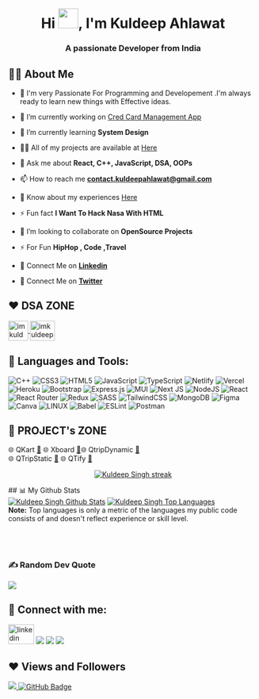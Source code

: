 <h1 align="center">Hi <img src="https://raw.githubusercontent.com/MartinHeinz/MartinHeinz/master/wave.gif" height="40" width="40">, I'm Kuldeep Ahlawat</h1>
<h3 align="center">A passionate Developer from India</h3>



## 🙋‍♂️ About Me

- 🥋 I'm very Passionate For Programming and Developement .I'm always ready to learn new things with Effective ideas.
- 🔭 I’m currently working on [Cred Card Management App](https://cred-card-management-system.vercel.app/)

- 🌱 I’m currently learning **System Design**

- 👨‍💻 All of my projects are available at [Here](https://www.crio.do/learn/portfolio/imkuldeepahlawat/?edit=true)
- 💬 Ask me about **React, C++, JavaScript, DSA, OOPs**

- 📫 How to reach me **contact.kuldeepahlawat@gmail.com**

- 📄 Know about my experiences [Here](https://drive.google.com/file/d/1OpvL7DgYPzTcvtwUVu9-9owsOH8tPxT7/view?usp=drive_link)

- ⚡ Fun fact **I Want To Hack Nasa With HTML**
- 👯 I’m looking to collaborate on **OpenSource Projects**
- ⚡ For Fun **HipHop , Code ,Travel**
- 🔗 Connect Me on [**Linkedin**](https://www.linkedin.com/in/imkuldeepahlawat/)
- 🔗 Connect Me on [**Twitter**](https://twitter.com/ikuldeepahlawat)

## ❤️ DSA ZONE

<p align="left"> 
<a href="https://www.leetcode.com/imkuldeepahlawat" target="blank">
<img align="center" src="https://raw.githubusercontent.com/rahuldkjain/github-profile-readme-generator/master/src/images/icons/Social/leet-code.svg" alt="imkuldeepahlawat" height="40" width="40" />
</a>
<a href="https://auth.geeksforgeeks.org/user/imkuldeepahlawat" target="blank"><img align="center" src="https://raw.githubusercontent.com/rahuldkjain/github-profile-readme-generator/master/src/images/icons/Social/geeks-for-geeks.svg" alt="imkuldeepahlawat" height="40" width="50" /></a>

</p>


## 🚀 Languages and Tools:


![C++](https://img.shields.io/badge/c++-%2300599C.svg?style=for-the-badge&logo=c%2B%2B&logoColor=white) ![CSS3](https://img.shields.io/badge/css3-%231572B6.svg?style=for-the-badge&logo=css3&logoColor=white) ![HTML5](https://img.shields.io/badge/html5-%23E34F26.svg?style=for-the-badge&logo=html5&logoColor=white) ![JavaScript](https://img.shields.io/badge/javascript-%23323330.svg?style=for-the-badge&logo=javascript&logoColor=%23F7DF1E) ![TypeScript](https://img.shields.io/badge/typescript-%23007ACC.svg?style=for-the-badge&logo=typescript&logoColor=white) ![Netlify](https://img.shields.io/badge/netlify-%23000000.svg?style=for-the-badge&logo=netlify&logoColor=#00C7B7) ![Vercel](https://img.shields.io/badge/vercel-%23000000.svg?style=for-the-badge&logo=vercel&logoColor=white) ![Heroku](https://img.shields.io/badge/heroku-%23430098.svg?style=for-the-badge&logo=heroku&logoColor=white) ![Bootstrap](https://img.shields.io/badge/bootstrap-%23563D7C.svg?style=for-the-badge&logo=bootstrap&logoColor=white) ![Express.js](https://img.shields.io/badge/express.js-%23404d59.svg?style=for-the-badge&logo=express&logoColor=%2361DAFB) ![MUI](https://img.shields.io/badge/MUI-%230081CB.svg?style=for-the-badge&logo=material-ui&logoColor=white) ![Next JS](https://img.shields.io/badge/Next-black?style=for-the-badge&logo=next.js&logoColor=white) ![NodeJS](https://img.shields.io/badge/node.js-6DA55F?style=for-the-badge&logo=node.js&logoColor=white) ![React](https://img.shields.io/badge/react-%2320232a.svg?style=for-the-badge&logo=react&logoColor=%2361DAFB) ![React Router](https://img.shields.io/badge/React_Router-CA4245?style=for-the-badge&logo=react-router&logoColor=white) ![Redux](https://img.shields.io/badge/redux-%23593d88.svg?style=for-the-badge&logo=redux&logoColor=white) ![SASS](https://img.shields.io/badge/SASS-hotpink.svg?style=for-the-badge&logo=SASS&logoColor=white) ![TailwindCSS](https://img.shields.io/badge/tailwindcss-%2338B2AC.svg?style=for-the-badge&logo=tailwind-css&logoColor=white) ![MongoDB](https://img.shields.io/badge/MongoDB-%234ea94b.svg?style=for-the-badge&logo=mongodb&logoColor=white) 	![Figma](https://img.shields.io/badge/figma-%23F24E1E.svg?style=for-the-badge&logo=figma&logoColor=white) ![Canva](https://img.shields.io/badge/Canva-%2300C4CC.svg?style=for-the-badge&logo=Canva&logoColor=white) ![LINUX](https://img.shields.io/badge/Linux-FCC624?style=for-the-badge&logo=linux&logoColor=black) ![Babel](https://img.shields.io/badge/Babel-F9DC3e?style=for-the-badge&logo=babel&logoColor=black) ![ESLint](https://img.shields.io/badge/ESLint-4B3263?style=for-the-badge&logo=eslint&logoColor=white) ![Postman](https://img.shields.io/badge/Postman-FF6C37?style=for-the-badge&logo=postman&logoColor=white)


## 📝 PROJECT's ZONE

🌐 QKart [**🔗**](https://qkartfrontendkuldeepahlawat.netlify.app/) 🌐 Xboard [**🔗**](https://newsfeedkuldeepahlawat.netlify.app/)🌐 QtripDynamic [**🔗**](https://kuldeepahlawat-qtripdynamic.netlify.app/) <br>
🌐 QTripStatic [**🔗**](https://imkuldeepahlawat-qtrip.netlify.app/) 
🌐 QTify [**🔗**](https://qtify-kuldeepahlawat.netlify.app//) 

<p align="center">
    <a href="https://https://github.com/imkuldeepahlawat/github-readme-streak-stats">
        <img title="🔥 Get streak stats for your profile at git.io/streak-stats" alt="Kuldeep Singh streak" src="https://github-readme-streak-stats.herokuapp.com/?user=imkuldeepahlawat&theme=black-ice&hide_border=true&stroke=0000&background=060A0CD0"/>
    </a>
</p>
## 📊 My Github Stats

   <br/>
<a href="https://github.com/imkuldeepahlawat/github-readme-stats"><img alt="Kuldeep Singh Github Stats" src="https://github-readme-stats.vercel.app/api?username=imkuldeepahlawat&show_icons=true&count_private=true&theme=react&hide_border=true&bg_color=0D1117" /></a>
  <a href="https://github.com/imkuldeepahlawat/github-readme-stats"><img alt="Kuldeep Singh Top Languages" src="https://github-readme-stats.vercel.app/api/top-langs/?username=imkuldeepahlawat&langs_count=8&count_private=true&layout=compact&theme=react&hide_border=true&bg_color=0D1117" /></a>
  <br/>
  <b>Note:</b> Top languages is only a metric of the languages my public code consists of and doesn't reflect experience or skill level.

<br/>
<br/>

<br/>
<br/>

### ✍️ Random Dev Quote
![](https://quotes-github-readme.vercel.app/api?type=horizontal&theme=radical)

<!-- ## Can You  Save My Contributions From Snake
![](https://github.com/imkuldeepahlawat/imkuldeepahlawat/blob/output/github-contribution-grid-snake.svg) -->

## 📧 Connect with me:

<p align="left">

<a href = "https://www.linkedin.com/in/imkuldeepahlawat/" target="_blank"><img src="https://raw.githubusercontent.com/maurodesouza/profile-readme-generator/master/src/assets/icons/social/linkedin/default.svg" width="52" height="40" alt="linkedin logo"  /></a>
<a href = "#"><img src="https://img.icons8.com/fluent/48/000000/twitter.png"/></a>
<a href = "#"><img src="https://img.icons8.com/fluent/48/000000/instagram-new.png"/></a>
<a href = "#"><img src="https://img.icons8.com/color/48/000000/youtube-play.png"/></a>

</p>

## ❤ Views and Followers

<a href="https://github.com/imkuldeepahlawat/github-profile-views-counter">
    <img src="https://komarev.com/ghpvc/?username=imkuldeepahlawat">
</a>
<a href="https://github.com/imkuldeepahlawat?tab=followers"><img src="https://img.shields.io/github/followers/imkuldeepahlawat?label=Followers&style=social" alt="GitHub Badge"></a>



###
